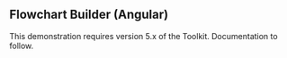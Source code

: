 <a name="top"></a>
## Flowchart Builder (Angular)

This demonstration requires version 5.x of the Toolkit. Documentation to follow.
